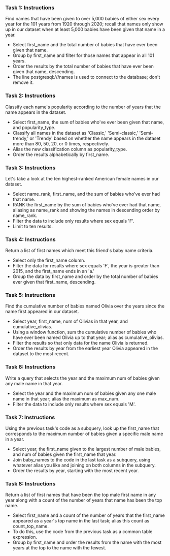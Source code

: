 ### Task 1: Instructions
Find names that have been given to over 5,000 babies of either sex every year for the 101 years from 1920 through 2020; recall that names only show up in our dataset when at least 5,000 babies have been given that name in a year.

- Select first_name and the total number of babies that have ever been given that name.
- Group by first_name and filter for those names that appear in all 101 years.
- Order the results by the total number of babies that have ever been given that name, descending.
- The line postgresql:///names is used to connect to the database; don't remove it.

### Task 2: Instructions
Classify each name's popularity according to the number of years that the name appears in the dataset.

- Select first_name, the sum of babies who've ever been given that name, and popularity_type.
- Classify all names in the dataset as 'Classic,' 'Semi-classic,' 'Semi-trendy,' or 'Trendy' based on whether the name appears in the dataset more than 80, 50, 20, or 0 times, respectively.
- Alias the new classification column as popularity_type.
- Order the results alphabetically by first_name.

### Task 3: Instructions
Let's take a look at the ten highest-ranked American female names in our dataset.

- Select name_rank, first_name, and the sum of babies who've ever had that name.
- RANK the first_name by the sum of babies who've ever had that name, aliasing as name_rank and showing the names in descending order by name_rank.
- Filter the data to include only results where sex equals 'F'.
- Limit to ten results.

### Task 4: Instructions
Return a list of first names which meet this friend's baby name criteria.

- Select only the first_name column.
- Filter the data for results where sex equals 'F', the year is greater than 2015, and the first_name ends in an 'a.'
- Group the data by first_name and order by the total number of babies ever given that first_name, descending.

### Task 5: Instructions
Find the cumulative number of babies named Olivia over the years since the name first appeared in our dataset.

- Select year, first_name, num of Olivias in that year, and cumulative_olivias.
- Using a window function, sum the cumulative number of babies who have ever been named Olivia up to that year; alias as cumulative_olivias.
- Filter the results so that only data for the name Olivia is returned.
- Order the results by year from the earliest year Olivia appeared in the dataset to the most recent.

### Task 6: Instructions
Write a query that selects the year and the maximum num of babies given any male name in that year.

- Select the year and the maximum num of babies given any one male name in that year; alias the maximum as max_num.
- Filter the data to include only results where sex equals 'M'.

### Task 7: Instructions
Using the previous task's code as a subquery, look up the first_name that corresponds to the maximum number of babies given a specific male name in a year.

- Select year, the first_name given to the largest number of male babies, and num of babies given the first_name that year.
- Join baby_names to the code in the last task as a subquery, using whatever alias you like and joining on both columns in the subquery.
- Order the results by year, starting with the most recent year.

### Task 8: Instructions
Return a list of first names that have been the top male first name in any year along with a count of the number of years that name has been the top name.

- Select first_name and a count of the number of years that the first_name appeared as a year's top name in the last task; alias this count as count_top_name.
- To do this, use the code from the previous task as a common table expression.
- Group by first_name and order the results from the name with the most years at the top to the name with the fewest.